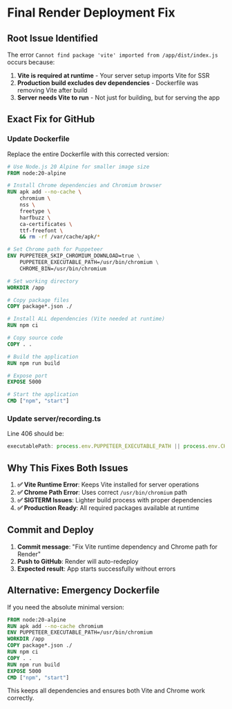 # Final Render Deployment Fix

## Root Issue Identified
The error `Cannot find package 'vite' imported from /app/dist/index.js` occurs because:

1. **Vite is required at runtime** - Your server setup imports Vite for SSR
2. **Production build excludes dev dependencies** - Dockerfile was removing Vite after build
3. **Server needs Vite to run** - Not just for building, but for serving the app

## Exact Fix for GitHub

### Update Dockerfile
Replace the entire Dockerfile with this corrected version:

```dockerfile
# Use Node.js 20 Alpine for smaller image size
FROM node:20-alpine

# Install Chrome dependencies and Chromium browser
RUN apk add --no-cache \
    chromium \
    nss \
    freetype \
    harfbuzz \
    ca-certificates \
    ttf-freefont \
    && rm -rf /var/cache/apk/*

# Set Chrome path for Puppeteer
ENV PUPPETEER_SKIP_CHROMIUM_DOWNLOAD=true \
    PUPPETEER_EXECUTABLE_PATH=/usr/bin/chromium \
    CHROME_BIN=/usr/bin/chromium

# Set working directory
WORKDIR /app

# Copy package files
COPY package*.json ./

# Install ALL dependencies (Vite needed at runtime)
RUN npm ci

# Copy source code
COPY . .

# Build the application
RUN npm run build

# Expose port
EXPOSE 5000

# Start the application
CMD ["npm", "start"]
```

### Update server/recording.ts
Line 406 should be:
```javascript
executablePath: process.env.PUPPETEER_EXECUTABLE_PATH || process.env.CHROME_BIN || '/usr/bin/chromium',
```

## Why This Fixes Both Issues

1. **✅ Vite Runtime Error**: Keeps Vite installed for server operations
2. **✅ Chrome Path Error**: Uses correct `/usr/bin/chromium` path
3. **✅ SIGTERM Issues**: Lighter build process with proper dependencies
4. **✅ Production Ready**: All required packages available at runtime

## Commit and Deploy

1. **Commit message**: "Fix Vite runtime dependency and Chrome path for Render"
2. **Push to GitHub**: Render will auto-redeploy
3. **Expected result**: App starts successfully without errors

## Alternative: Emergency Dockerfile
If you need the absolute minimal version:

```dockerfile
FROM node:20-alpine
RUN apk add --no-cache chromium
ENV PUPPETEER_EXECUTABLE_PATH=/usr/bin/chromium
WORKDIR /app
COPY package*.json ./
RUN npm ci
COPY . .
RUN npm run build
EXPOSE 5000
CMD ["npm", "start"]
```

This keeps all dependencies and ensures both Vite and Chrome work correctly.